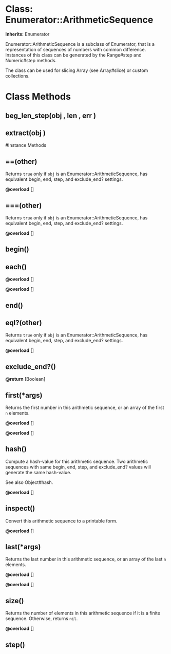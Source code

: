 # Class: Enumerator::ArithmeticSequence
**Inherits:** Enumerator
    

Enumerator::ArithmeticSequence is a subclass of Enumerator, that is a
representation of sequences of numbers with common difference. Instances of
this class can be generated by the Range#step and Numeric#step methods.

The class can be used for slicing Array (see Array#slice) or custom
collections.


# Class Methods
## __beg_len_step__(obj , len , err ) [](#method-c-__beg_len_step__)
## __extract__(obj ) [](#method-c-__extract__)

#Instance Methods
## ==(other) [](#method-i-==)
Returns `true` only if `obj` is an Enumerator::ArithmeticSequence, has
equivalent begin, end, step, and exclude_end? settings.

**@overload** [] 

## ===(other) [](#method-i-===)
Returns `true` only if `obj` is an Enumerator::ArithmeticSequence, has
equivalent begin, end, step, and exclude_end? settings.

**@overload** [] 

## begin() [](#method-i-begin)

## each() [](#method-i-each)

**@overload** [] 

**@overload** [] 

## end() [](#method-i-end)

## eql?(other) [](#method-i-eql?)
Returns `true` only if `obj` is an Enumerator::ArithmeticSequence, has
equivalent begin, end, step, and exclude_end? settings.

**@overload** [] 

## exclude_end?() [](#method-i-exclude_end?)

**@return** [Boolean] 

## first(*args) [](#method-i-first)
Returns the first number in this arithmetic sequence, or an array of the first
`n` elements.

**@overload** [] 

**@overload** [] 

## hash() [](#method-i-hash)
Compute a hash-value for this arithmetic sequence. Two arithmetic sequences
with same begin, end, step, and exclude_end? values will generate the same
hash-value.

See also Object#hash.

**@overload** [] 

## inspect() [](#method-i-inspect)
Convert this arithmetic sequence to a printable form.

**@overload** [] 

## last(*args) [](#method-i-last)
Returns the last number in this arithmetic sequence, or an array of the last
`n` elements.

**@overload** [] 

**@overload** [] 

## size() [](#method-i-size)
Returns the number of elements in this arithmetic sequence if it is a finite
sequence.  Otherwise, returns `nil`.

**@overload** [] 

## step() [](#method-i-step)

